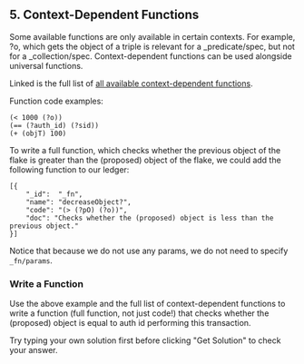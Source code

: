 ## 5. Context-Dependent Functions

Some available functions are only available in certain contexts. For example, ?o, which gets the object of a triple is relevant for a _predicate/spec, but not for a _collection/spec. Context-dependent functions can be used alongside universal functions.

Linked is the full list of <a href="/docs/smart-functions#context-dependent-functions" target="_blank">all available context-dependent functions</a>.

Function code examples:

```
(< 1000 (?o))              
(== (?auth_id) (?sid))
(+ (objT) 100)
```

To write a full function, which checks whether the previous object of the flake is greater than the (proposed) object of the flake, we could add the following function to our ledger: 

```
[{
    "_id":  "_fn",
    "name": "decreaseObject?",
    "code": "(> (?pO) (?o))",
    "doc": "Checks whether the (proposed) object is less than the previous object."
}]
```

Notice that because we do not use any params, we do not need to specify `_fn/params`.

<div class="challenge">
<h3>Write a Function</h3>
<p>Use the above example and the full list of context-dependent functions to write a function (full function, not just code!) that checks whether the (proposed) object is equal to auth id performing this transaction.</p>
<p>Try typing your own solution first before clicking "Get Solution" to check your answer. </p>
</div>